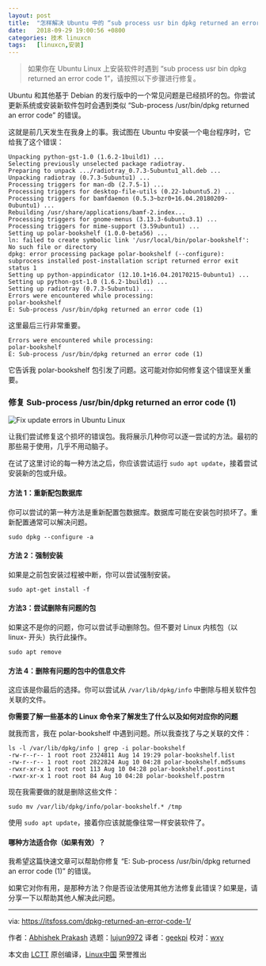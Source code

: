 ```yaml
---
layout: post
title:	"怎样解决 Ubuntu 中的 “sub process usr bin dpkg returned an error code 1” 错误"
date:	2018-09-29 19:00:56 +0800 
categories:	技术 linuxcn 
tags:	[linuxcn,安装]
---
```




> 
> 如果你在 Ubuntu Linux 上安装软件时遇到 “sub process usr bin dpkg returned an error code 1”，请按照以下步骤进行修复。
> 
> 
> 


Ubuntu 和其他基于 Debian 的发行版中的一个常见问题是已经损坏的包。你尝试更新系统或安装新软件包时会遇到类似 “Sub-process /usr/bin/dpkg returned an error code” 的错误。


这就是前几天发生在我身上的事。我试图在 Ubuntu 中安装一个电台程序时，它给我了这个错误：



```
Unpacking python-gst-1.0 (1.6.2-1build1) ...
Selecting previously unselected package radiotray.
Preparing to unpack .../radiotray_0.7.3-5ubuntu1_all.deb ...
Unpacking radiotray (0.7.3-5ubuntu1) ...
Processing triggers for man-db (2.7.5-1) ...
Processing triggers for desktop-file-utils (0.22-1ubuntu5.2) ...
Processing triggers for bamfdaemon (0.5.3~bzr0+16.04.20180209-0ubuntu1) ...
Rebuilding /usr/share/applications/bamf-2.index...
Processing triggers for gnome-menus (3.13.3-6ubuntu3.1) ...
Processing triggers for mime-support (3.59ubuntu1) ...
Setting up polar-bookshelf (1.0.0-beta56) ...
ln: failed to create symbolic link '/usr/local/bin/polar-bookshelf': No such file or directory
dpkg: error processing package polar-bookshelf (--configure):
subprocess installed post-installation script returned error exit status 1
Setting up python-appindicator (12.10.1+16.04.20170215-0ubuntu1) ...
Setting up python-gst-1.0 (1.6.2-1build1) ...
Setting up radiotray (0.7.3-5ubuntu1) ...
Errors were encountered while processing:
polar-bookshelf
E: Sub-process /usr/bin/dpkg returned an error code (1)

```

这里最后三行非常重要。



```
Errors were encountered while processing:
polar-bookshelf
E: Sub-process /usr/bin/dpkg returned an error code (1)
```

它告诉我 polar-bookshelf 包引发了问题。这可能对你如何修复这个错误至关重要。


### 修复 Sub-process /usr/bin/dpkg returned an error code (1)


![Fix update errors in Ubuntu Linux](/Asserts/Images//attachment/album/201809/29/190058wcn5vndtc5zthw7g.jpg)


让我们尝试修复这个损坏的错误包。我将展示几种你可以逐一尝试的方法。最初的那些易于使用，几乎不用动脑子。


在试了这里讨论的每一种方法之后，你应该尝试运行 `sudo apt update`，接着尝试安装新的包或升级。


#### 方法 1：重新配包数据库


你可以尝试的第一种方法是重新配置包数据库。数据库可能在安装包时损坏了。重新配置通常可以解决问题。



```
sudo dpkg --configure -a
```

#### 方法 2：强制安装


如果是之前包安装过程被中断，你可以尝试强制安装。



```
sudo apt-get install -f
```

#### 方法3：尝试删除有问题的包


如果这不是你的问题，你可以尝试手动删除包。但不要对 Linux 内核包（以 linux- 开头）执行此操作。



```
sudo apt remove
```

#### 方法 4：删除有问题的包中的信息文件


这应该是你最后的选择。你可以尝试从 `/var/lib/dpkg/info` 中删除与相关软件包关联的文件。


**你需要了解一些基本的 Linux 命令来了解发生了什么以及如何对应你的问题**


就我而言，我在 polar-bookshelf 中遇到问题。所以我查找了与之关联的文件：



```
ls -l /var/lib/dpkg/info | grep -i polar-bookshelf
-rw-r--r-- 1 root root 2324811 Aug 14 19:29 polar-bookshelf.list
-rw-r--r-- 1 root root 2822824 Aug 10 04:28 polar-bookshelf.md5sums
-rwxr-xr-x 1 root root 113 Aug 10 04:28 polar-bookshelf.postinst
-rwxr-xr-x 1 root root 84 Aug 10 04:28 polar-bookshelf.postrm
```

现在我需要做的就是删除这些文件：



```
sudo mv /var/lib/dpkg/info/polar-bookshelf.* /tmp
```

使用 `sudo apt update`，接着你应该就能像往常一样安装软件了。


#### 哪种方法适合你（如果有效）？


我希望这篇快速文章可以帮助你修复 “E: Sub-process /usr/bin/dpkg returned an error code (1)” 的错误。


如果它对你有用，是那种方法？你是否设法使用其他方法修复此错误？如果是，请分享一下以帮助其他人解决此问题。




---


via: <https://itsfoss.com/dpkg-returned-an-error-code-1/>


作者：[Abhishek Prakash](https://itsfoss.com/author/abhishek/) 选题：[lujun9972](https://github.com/lujun9972) 译者：[geekpi](https://github.com/geekpi) 校对：[wxy](https://github.com/wxy)


本文由 [LCTT](https://github.com/LCTT/TranslateProject) 原创编译，[Linux中国](https://linux.cn/) 荣誉推出
